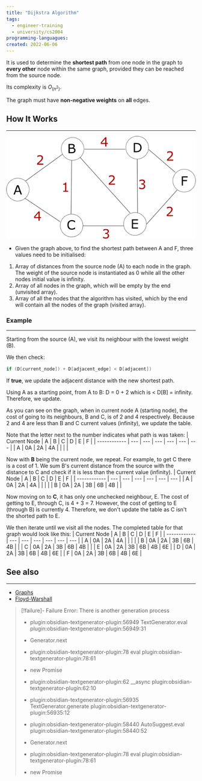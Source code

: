 ```yaml
---
title: "Dijkstra Algorithm"
tags:
  - engineer-training
  - university/cs2004 
programming-languagues:
created: 2022-06-06
---
```

It is used to determine the **shortest path** from one node in the graph to **every other** node within the same graph, provided they can be reached from the source node.

Its complexity is $O_(n^2)$.

The graph must have **non-negative weights** on **all** edges.
 
## How It Works
---
![dijkstra_graph](notes/images/dijkstra_graph.png)
- Given the graph above, to find the shortest path between A and F, three values need to be initialised:

1. Array of distances from the source node (A) to each node in the graph. The weight of the source node is instantiated as 0 while all the other nodes initial value is infinity.
2. Array of all nodes in the graph, which will be empty by the end (unvisited array).
3. Array of all the nodes that the algorithm has visited, which by the end will contain all the nodes of the graph (visited array).

### Example
---
Starting from the source (A), we visit its neighbour with the lowest weight (B).

We then check:
```c
if (D[current_node]) + D[adjacent_edge] < D[adjacent])
```

If **true**, we update the adjacent distance with the new shortest path.

Using A as a starting point, from A to B: D = 0 + 2 which is < D[B] = infinity. Therefore, we update.

As you can see on the graph, when in current node A (starting node), the cost of going to its neighbours, B and C, is of 2 and 4 respectively. Because 2 and 4 are less than B and C current values (infinity), we update the table.

Note that the letter next to the number indicates what path is was taken:
| Current Node | A   | B   | C   | D   | E   | F   |
| ------------ | --- | --- | --- | --- | --- | --- |
| A            | 0A  | 2A  | 4A  |     |     |     |

Now with **B** being the current node, we repeat. For example, to get C there is a cost of 1. We sum B's current distance from the source with the distance to C and check if it is less than the current value (infinity).
| Current Node | A   | B   | C   | D   | E   | F   |
| ------------ | --- | --- | --- | --- | --- | --- |
| A            | 0A  | 2A  | 4A  |     |     |     |
| B            | 0A  | 2A  | 3B  | 6B  | 4B  |     |

Now moving on to **C**, it has only one unchecked neighbour, E. The cost of getting to E, through C, is 4 + 3 = 7. However, the cost of getting to E (through B) is currently 4. Therefore, we don't update the table as C isn't the shorted path to E.

We then iterate until we visit all the nodes. The completed table for that graph would look like this:
| Current Node | A   | B   | C   | D   | E   | F   |
| ------------ | --- | --- | --- | --- | --- | --- |
| A            | 0A  | 2A  | 4A  |     |     |     |
| B            | 0A  | 2A  | 3B  | 6B  | 4B  |     |
| C            | 0A  | 2A  | 3B  | 6B  | 4B  |     |
| E            | 0A  | 2A  | 3B  | 6B  | 4B  | 6E  |
| D            | 0A  | 2A  | 3B  | 6B  | 4B  | 6E  |
| F            | 0A  | 2A  | 3B  | 6B  | 4B  | 6E  |

## See also
---
- [Graphs](notes/general/graphs.md)
- [Floyd-Warshall](notes/general/floyd-warshall.md)

> [!failure]- Failure 
>   Error: There is another generation process
>   
>   - plugin:obsidian-textgenerator-plugin:56949 TextGenerator.eval
>     plugin:obsidian-textgenerator-plugin:56949:31
>   
>   - Generator.next
>   
>   - plugin:obsidian-textgenerator-plugin:78 eval
>     plugin:obsidian-textgenerator-plugin:78:61
>   
>   - new Promise
>   
>   - plugin:obsidian-textgenerator-plugin:62 __async
>     plugin:obsidian-textgenerator-plugin:62:10
>   
>   - plugin:obsidian-textgenerator-plugin:56935 TextGenerator.generate
>     plugin:obsidian-textgenerator-plugin:56935:12
>   
>   - plugin:obsidian-textgenerator-plugin:58440 AutoSuggest.eval
>     plugin:obsidian-textgenerator-plugin:58440:52
>   
>   - Generator.next
>   
>   - plugin:obsidian-textgenerator-plugin:78 eval
>     plugin:obsidian-textgenerator-plugin:78:61
>   
>   - new Promise
>   
>  
